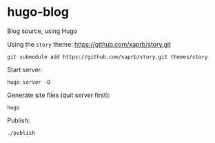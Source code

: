 # hugo-blog
Blog source, using Hugo

Using the `story` theme: https://github.com/xaprb/story.git

```shell
git submodule add https://github.com/xaprb/story.git themes/story
```

Start server:

```shell
hugo server -D
```

Generate site files (quit server first):

```shell
hugo
```

Publish:

```shell
./publish
```
